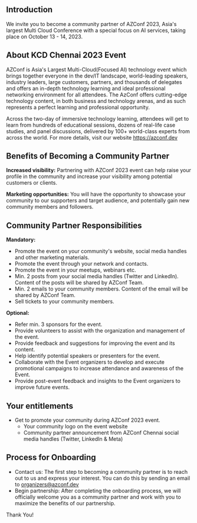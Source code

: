 ## Introduction

We invite you to become a community partner of  AZConf 2023, Asia's largest Multi Cloud Conference with a special focus on AI services, taking place on October 13 - 14, 2023.

## About KCD Chennai 2023 Event

AZConf is Asia's Largest Multi-Cloud(Focused AI) technology event which brings together everyone in the dev/IT landscape, world-leading speakers, industry leaders, large customers, partners, and thousands of delegates and offers an in-depth technology learning and ideal professional networking environment for all attendees. The AzConf offers cutting-edge technology content, in both business and technology arenas, and as such represents a perfect learning and professional opportunity. 

Across the two-day of immersive technology learning, attendees will get to learn from hundreds of educational sessions, dozens of real-life case studies, and panel discussions, delivered by 100+ world-class experts from across the world.
For more details, visit our website https://azconf.dev

## Benefits of Becoming a Community Partner

**Increased visibility:** Partnering with AZConf 2023 event can help raise your profile in the community and increase your visibility among potential customers or clients.

**Marketing opportunities:** You will have the opportunity to showcase your community to our supporters and target audience, and potentially gain new community members and followers.

## Community Partner Responsibilities

**Mandatory:**
- Promote the event on your community's website, social media handles and other marketing materials.
- Promote the event through your network and contacts.
- Promote the event in your meetups, webinars etc.
- Min. 2 posts from your social media handles (Twitter and LinkedIn). Content of the posts will be shared by AZConf Team.
- Min. 2 emails to your community members. Content of the email will be shared by AZConf Team.
- Sell tickets to your community members.

**Optional:**
- Refer min. 3 sponsors for the event.
- Provide volunteers to assist with the organization and management of the event.
- Provide feedback and suggestions for improving the event and its content.
- Help identify potential speakers or presenters for the event.
- Collaborate with the Event organizers to develop and execute promotional campaigns to increase attendance and awareness of the Event.
- Provide post-event feedback and insights to the Event organizers to improve future events.

## Your entitlements
- Get to promote your community during AZConf 2023 event.
  - Your community logo on the event website
  - Community partner announcement from AZConf Chennai social media handles (Twitter, LinkedIn & Meta)
## Process for Onboarding

- Contact us: The first step to becoming a community partner is to reach out to us and express your interest. You can do this by sending an email to organizers@azconf.dev
- Begin partnership: After completing the onboarding process, we will officially welcome you as a community partner and work with you to maximize the benefits of our partnership.

Thank You!
